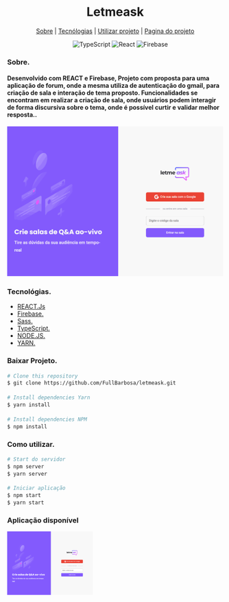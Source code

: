 <div>
  <h1 align="center">Letmeask</h1>
  
  <div align="center">

  <a href="#sobre">Sobre</a> 
    |
  <a href="#tecnologias">Tecnólogias</a>
    |
  <a href="#dependencias">Utilizar projeto</a>
    |
  <a href="#Projeto">Pagina do projeto</a>

  </div>
</div>

<div >
<ul align="center">
  <img src="https://img.shields.io/badge/TypeScript-007ACC?style=for-the-badge&logo=typescript&logoColor=white"
        alt="TypeScript">
  <img src="https://img.shields.io/badge/React-20232A?style=for-the-badge&logo=react&logoColor=61DAFB" alt="React">
  <img src="https://img.shields.io/badge/firebase-ffca28?style=for-the-badge&logo=firebase&logoColor=black" alt="Firebase">
  
</ul>

</div>


<div>
  <h3>Sobre.</h3>
  <h4 id="sobre">
  <b>Desenvolvido com REACT e Firebase,</b>
  Projeto com proposta para uma aplicação de forum, onde a mesma utiliza de autenticação do gmail, para criação de sala e interação de tema proposto. Funcionalidades se encontram em realizar a criação de sala, onde usuários podem interagir de forma discursiva sobre o tema, onde é possível curtir e validar melhor resposta..</h4>

  <img src="./src/assets/Imgdocs/letmeaskgif.gif" alt="Video demonstrativo da aplicação">
</div>


<div id="tecnologias">
  <h3>Tecnológias.</h3>
  <ul>
    <li>
      <a href="https://pt-br.reactjs.org/docs/getting-started.html">REACT.Js
      </a>
    </li>
    <li>
      <a href="https://firebase.google.com/?gclid=CjwKCAjwlYCHBhAQEiwA4K21m5eWAw2OKXArlx_pawehyJJ2fbXEsH6vbwekZ-tG9sxvhheKYsx85RoCCX8QAvD_BwE&gclsrc=aw.ds">
        Firebase.
      </a>
    </li>
    <li>
      <a href="https://sass-lang.com/">    
        Sass.
      </a>
    </li>
    <li>
      <a href="https://www.typescriptlang.org/">
        TypeScript.
      </a>
    </li>
    <li>
      <a href="https://nodejs.org/pt-br/docs/">
        NODE.JS.
      </a>
    </li>
    <li>
      <a href="https://classic.yarnpkg.com/en/docs/">
        YARN.
      </a>
    </li>
  </ul>
  
</div>

<div id="dependencias">
<h3>Baixar Projeto.</h3>  

```bash
# Clone this repository
$ git clone https://github.com/FullBarbosa/letmeask.git

# Install dependencies Yarn
$ yarn install

# Install dependencies NPM
$ npm install 
```
</div>

<div>

<h3>Como utilizar.</h3>  

```bash
# Start do servidor
$ npm server
$ yarn server

# Iniciar aplicação
$ npm start
$ yarn start

```
</div>

<h3>Aplicação disponível </h3>  
    <a href="https://letmeask-d7bc7.web.app/">
    <img width="200px" src="./src/assets/Imgdocs/letmeask.png" alt="Imagem de pagina web">
    </a>